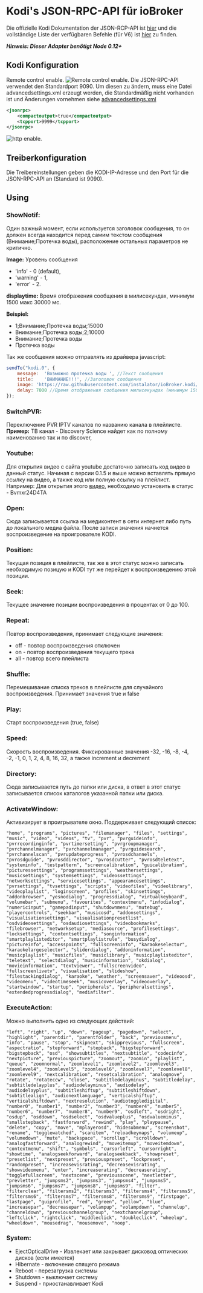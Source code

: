 # Kodi's JSON-RPC-API für ioBroker
Die offizielle Kodi Dokumentation der JSON-RCP-API ist [hier](http://kodi.wiki/view/JSON-RPC_API) und die vollständige Liste der verfügbaren Befehle (für V6) ist [hier](http://kodi.wiki/view/JSON-RPC_API/v6) zu finden.

***Hinweis: Dieser Adapter benötigt Node 0.12+***

## Kodi Konfiguration
Remote control enable.
![Remote control enable.](admin/remote.jpg)
Die JSON-RPC-API verwendet den Standardport 9090. Um diesen zu ändern, muss eine Datei advancedsettings.xml erzeugt werden, die Standardmäßig nicht vorhanden ist und Änderungen vornehmen siehe [advancedsettings.xml](http://kodi.wiki/view/AdvancedSettings.xml)

```xml
<jsonrpc>
    <compactoutput>true</compactoutput>
    <tcpport>9999</tcpport>
</jsonrpc>
```
![http enable.](admin/web.jpg)

## Treiberkonfiguration
Die Treibereinstellungen geben die KODI-IP-Adresse und den Port für die JSON-RPC-API an (Standard ist 9090).

## Using
### ShowNotif:
Один важный момент, если используется заголовок сообщения, то он должен всегда находится перед самим текстом сообщения (Внимание;Протечка воды), расположение остальных параметров не критично.

**Image:**
Уровень сообщения
  * 'info' - 0 (default),
  * 'warning' - 1,
  * 'error' - 2.

**displaytime:**
Время отображения сообщения в милисекундах, минимум 1500 макс 30000 мс.

**Beispiel:**
 * 1;Внимание;Протечка воды;15000
 * Внимание;Протечка воды;2;10000
 * Внимание;Протечка воды
 * Протечка воды

Так же сообщения можно отправлять из драйвера javascript:
```js
sendTo("kodi.0", {
    message:  'Возможно протечка воды ', //Текст сообщения
    title:    'ВНИМАНИЕ!!!', //Заголовок сообщения
    image: 'https://raw.githubusercontent.com/instalator/ioBroker.kodi/master/admin/kodi.png', //Ссылка на иконку
    delay: 7000 //Время отображения сообщения милисекундах (минимум 1500 макс 30000 мс)
});
```
### SwitchPVR:
Переключение PVR IPTV каналов по названию канала в плейлисте.
**Пример:**
  ТВ канал - Discovery Science найдет как по полному наименованию так и по discover,

### Youtube:
Для открытия видео с сайта youtube достаточно записать код видео в данный статус. Начиная с версии 0.1.5 и выше можно вставлять прямую ссылку на видео, а также код или полную ссылку на плейлист.
Например: Для открытия этого [видео](https://www.youtube.com/watch?v=Bvmxr24D4TA), необходимо установить в статус - Bvmxr24D4TA

### Open:
Сюда записывается ссылка на медиконтент в сети интернет либо путь до локального медиа файла.
После записи значения начнется воспроизведение на проигрователе KODI.

### Position:
Текущая позиция в плейлисте, так же в этот статус можно записать необходимую позицую и KODI тут же перейдет к воспроизведению этой позиции.

### Seek:
Текущее значение позиции воспроизведения в процентах от 0 до 100.

### Repeat:
Повтор воспроизведения, принимает следующие значения:
* off - повтор воспроизведения отключен
* on - повтор воспроизведения текущего трека
* all - повтор всего плейлиста

### Shuffle:
Перемешивание списка треков в плейлисте для случайного воспроизведения.
Принимает значения true и false

### Play:
Старт воспроизведения (true, false)

### Speed:
Скорость воспроизведения. Фиксированные значения -32, -16, -8, -4, -2, -1, 0, 1, 2, 4, 8, 16, 32, а также increment и decrement

### Directory:
Сюда записывается путь до папки или диска, в ответ в этот статус записывается список каталогов указанной папки или диска.

### ActivateWindow:
Активизирует в проигрывателе окно. Поддерживает следующий список:
```
"home", "programs", "pictures", "filemanager", "files", "settings", "music", "video", "videos", "tv", "pvr", "pvrguideinfo", "pvrrecordinginfo", "pvrtimersetting", "pvrgroupmanager", "pvrchannelmanager", "pvrchannelmanager", "pvrguidesearch", "pvrchannelscan", "pvrupdateprogress", "pvrosdchannels", "pvrosdguide", "pvrosddirector", "pvrosdcutter", "pvrosdteletext", "systeminfo", "testpattern", "screencalibration", "guicalibration", "picturessettings", "programssettings", "weathersettings", "musicsettings", "systemsettings", "videossettings", "networksettings", "servicesettings", "appearancesettings", "pvrsettings", "tvsettings", "scripts", "videofiles", "videolibrary", "videoplaylist", "loginscreen", "profiles", "skinsettings", "addonbrowser", "yesnodialog", "progressdialog", "virtualkeyboard", "volumebar", "submenu", "favourites", "contextmenu", "infodialog", "numericinput", "gamepadinput", "shutdownmenu", "mutebug", "playercontrols", "seekbar", "musicosd", "addonsettings", "visualisationsettings", "visualisationpresetlist", "osdvideosettings", "osdaudiosettings", "videobookmarks", "filebrowser", "networksetup", "mediasource", "profilesettings", "locksettings", "contentsettings", "songinformation", "smartplaylisteditor", "smartplaylistrule", "busydialog", "pictureinfo", "accesspoints", "fullscreeninfo", "karaokeselector", "karaokelargeselector", "sliderdialog", "addoninformation", "musicplaylist", "musicfiles", "musiclibrary", "musicplaylisteditor", "teletext", "selectdialog", "musicinformation", "okdialog", "movieinformation", "textviewer", "fullscreenvideo", "fullscreenlivetv", "visualisation", "slideshow", "filestackingdialog", "karaoke", "weather", "screensaver", "videoosd", "videomenu", "videotimeseek", "musicoverlay", "videooverlay", "startwindow", "startup", "peripherals", "peripheralsettings", "extendedprogressdialog", "mediafilter".
```

### ExecuteAction:
Можно выполнить одно из следующих действий:
```
"left", "right", "up", "down", "pageup", "pagedown", "select", "highlight", "parentdir", "parentfolder", "back", "previousmenu", "info", "pause", "stop", "skipnext", "skipprevious", "fullscreen", "aspectratio", "stepforward", "stepback", "bigstepforward", "bigstepback", "osd", "showsubtitles", "nextsubtitle", "codecinfo", "nextpicture", "previouspicture", "zoomout", "zoomin", "playlist", "queue", "zoomnormal", "zoomlevel1", "zoomlevel2", "zoomlevel3", "zoomlevel4", "zoomlevel5", "zoomlevel6", "zoomlevel7", "zoomlevel8", "zoomlevel9", "nextcalibration", "resetcalibration", "analogmove", "rotate", "rotateccw", "close", "subtitledelayminus", "subtitledelay", "subtitledelayplus", "audiodelayminus", "audiodelay", "audiodelayplus", "subtitleshiftup", "subtitleshiftdown", "subtitlealign", "audionextlanguage", "verticalshiftup", "verticalshiftdown", "nextresolution", "audiotoggledigital", "number0", "number1", "number2", "number3", "number4", "number5", "number6", "number7", "number8", "number9", "osdleft", "osdright", "osdup", "osddown", "osdselect", "osdvalueplus", "osdvalueminus", "smallstepback", "fastforward", "rewind", "play", "playpause", "delete", "copy", "move", "mplayerosd", "hidesubmenu", "screenshot", "rename", "togglewatched", "scanitem", "reloadkeymaps", "volumeup", "volumedown", "mute", "backspace", "scrollup", "scrolldown", "analogfastforward", "analogrewind", "moveitemup", "moveitemdown", "contextmenu", "shift", "symbols", "cursorleft", "cursorright", "showtime", "analogseekforward", "analogseekback", "showpreset", "presetlist", "nextpreset", "previouspreset", "lockpreset", "randompreset", "increasevisrating", "decreasevisrating", "showvideomenu", "enter", "increaserating", "decreaserating", "togglefullscreen", "nextscene", "previousscene", "nextletter", "prevletter", "jumpsms2", "jumpsms3", "jumpsms4", "jumpsms5", "jumpsms6", "jumpsms7", "jumpsms8", "jumpsms9", "filter", "filterclear", "filtersms2", "filtersms3", "filtersms4", "filtersms5", "filtersms6", "filtersms7", "filtersms8", "filtersms9", "firstpage", "lastpage", "guiprofile", "red", "green", "yellow", "blue", "increasepar", "decreasepar", "volampup", "volampdown", "channelup", "channeldown", "previouschannelgroup", "nextchannelgroup", "leftclick", "rightclick", "middleclick", "doubleclick", "wheelup", "wheeldown", "mousedrag", "mousemove", "noop".

```
### System:
 - EjectOpticalDrive - Извлекает или закрывает дисковод оптических дисков (если имеется)
 - Hibernate - включение спящего режима
 - Reboot -  перезагрузка системы
 - Shutdown - выключает систему
 - Suspend - приостанавливает Kodi
